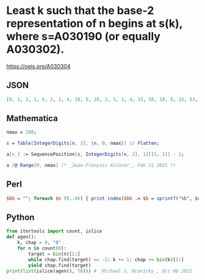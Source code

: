 # Least k such that the base\-2 representation of n begins at s\(k\), where s\=A030190 \(or equally A030302\)\.
https://oeis.org/A030304
## JSON
```JSON
[0, 1, 2, 1, 6, 2, 1, 4, 18, 6, 26, 2, 5, 1, 4, 15, 50, 18, 6, 22, 63, 26, 77, 2, 17, 5, 25, 1, 4, 11, 15, 46, 130, 50, 18, 55, 154, 6, 22, 65, 146, 63, 26, 28, 163, 77, 2, 13, 49, 17, 5, 34, 69, 25, 79, 1, 16, 4, 68, 11, 15, 41, 46, 125, 322, 130, 50]
```
## Mathematica
```Mathematica
nmax = 100;
```
```Mathematica
s = Table[IntegerDigits[n, 2], {n, 0, nmax}] // Flatten;
```
```Mathematica
a[n_] := SequencePosition[s, IntegerDigits[n, 2], 1][[1, 1]] - 1;
```
```Mathematica
a /@ Range[0, nmax] (* _Jean-François Alcover_, Feb 21 2021 *)
```
## Perl
```Perl
$bb = ""; foreach $n (0..66) { print index($bb .= $b = sprintf("%b", $n), $b), ", "; } # _Rémy Sigrist_, Aug 19 2020
```
## Python
```Python
from itertools import count, islice
def agen():
    k, chap = 0, "0"
    for n in count(0):
        target = bin(n)[2:]
        while chap.find(target) == -1: k += 1; chap += bin(k)[2:]
        yield chap.find(target)
print(list(islice(agen(), 70))) # _Michael S. Branicky_, Oct 06 2022
```
